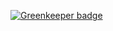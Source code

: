 
[![Greenkeeper badge](https://badges.greenkeeper.io/aniltako/eventu-api-ui.svg)](https://greenkeeper.io/)
